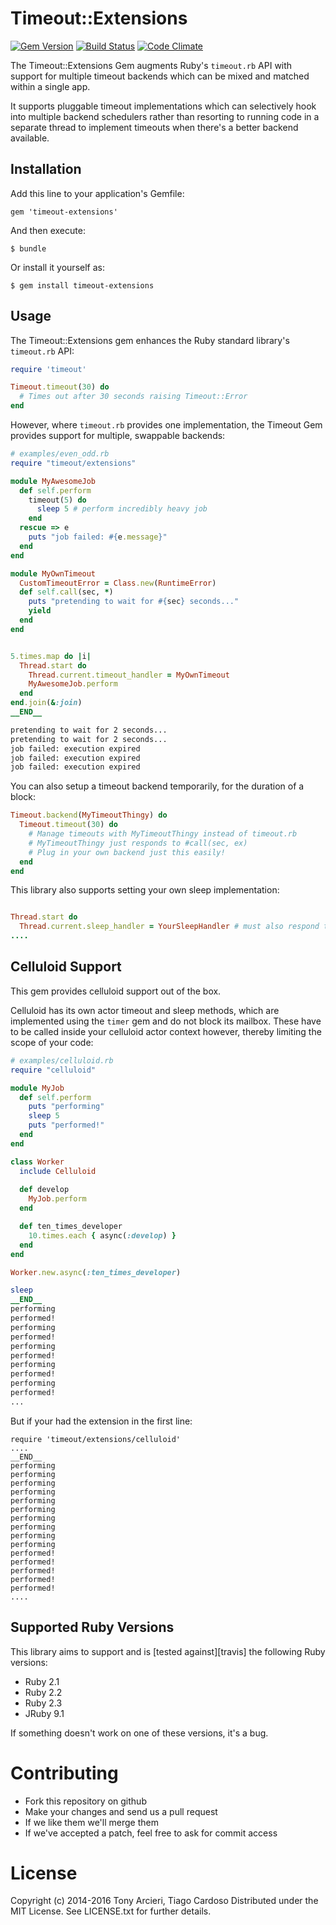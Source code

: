Timeout::Extensions
===================

[![Gem Version](https://badge.fury.io/rb/timeout-extensions.svg)](http://rubygems.org/gems/timeout-extensions)
[![Build Status](https://secure.travis-ci.org/celluloid/timeout-extensions.svg?branch=master)](http://travis-ci.org/celluloid/timeout-extensions)
[![Code Climate](https://codeclimate.com/github/celluloid/timeout-extensions.svg)](https://codeclimate.com/github/celluloid/timeout-extensions)

The Timeout::Extensions Gem augments Ruby's `timeout.rb` API with support for
multiple timeout backends which can be mixed and matched within a single app.

It supports pluggable timeout implementations which can selectively hook
into multiple backend schedulers rather than resorting to running code in a
separate thread to implement timeouts when there's a better backend available.

## Installation

Add this line to your application's Gemfile:

    gem 'timeout-extensions'

And then execute:

    $ bundle

Or install it yourself as:

    $ gem install timeout-extensions

## Usage

The Timeout::Extensions gem enhances the Ruby standard library's
`timeout.rb` API:

```ruby
require 'timeout'

Timeout.timeout(30) do
  # Times out after 30 seconds raising Timeout::Error
end
```

However, where `timeout.rb` provides one implementation, the Timeout Gem
provides support for multiple, swappable backends:

```ruby
# examples/even_odd.rb
require "timeout/extensions"

module MyAwesomeJob
  def self.perform
    timeout(5) do
      sleep 5 # perform incredibly heavy job
    end
  rescue => e                      
    puts "job failed: #{e.message}"
  end
end

module MyOwnTimeout
  CustomTimeoutError = Class.new(RuntimeError)
  def self.call(sec, *)
    puts "pretending to wait for #{sec} seconds..."
    yield
  end
end


5.times.map do |i|
  Thread.start do 
    Thread.current.timeout_handler = MyOwnTimeout
    MyAwesomeJob.perform
  end
end.join(&:join)
__END__

pretending to wait for 2 seconds...
pretending to wait for 2 seconds...
job failed: execution expired
job failed: execution expired
job failed: execution expired

```

You can also setup a timeout backend temporarily, for the duration of a block:

```ruby
Timeout.backend(MyTimeoutThingy) do
  Timeout.timeout(30) do
    # Manage timeouts with MyTimeoutThingy instead of timeout.rb
    # MyTimeoutThingy just responds to #call(sec, ex)
    # Plug in your own backend just this easily!
  end
end
```

This library also supports setting your own sleep implementation:

```ruby

Thread.start do
  Thread.current.sleep_handler = YourSleepHandler # must also respond to #call(Integer or nil)
....
```


## Celluloid Support

This gem provides celluloid support out of the box. 

Celluloid has its own actor timeout and sleep methods, which are implemented using the ```timer``` gem and do not block its mailbox. These have to be called inside your celluloid actor context however, thereby limiting the scope of your code:

```ruby
# examples/celluloid.rb
require "celluloid"

module MyJob
  def self.perform
    puts "performing"
    sleep 5
    puts "performed!"
  end
end

class Worker
  include Celluloid
  
  def develop
    MyJob.perform
  end

  def ten_times_developer
    10.times.each { async(:develop) }
  end
end

Worker.new.async(:ten_times_developer)

sleep
__END__
performing
performed!
performing
performed!
performing
performed!
performing
performed!
performing
performed!
...
```

But if your had the extension in the first line:
```
require 'timeout/extensions/celluloid'
....
__END__
performing
performing
performing
performing
performing
performing
performing
performing
performing
performing
performed!
performed!
performed!
performed!
performed!
....
```

## Supported Ruby Versions

This library aims to support and is [tested against][travis] the following Ruby
versions:

* Ruby 2.1
* Ruby 2.2
* Ruby 2.3
* JRuby 9.1

If something doesn't work on one of these versions, it's a bug.

# Contributing

* Fork this repository on github
* Make your changes and send us a pull request
* If we like them we'll merge them
* If we've accepted a patch, feel free to ask for commit access

# License

Copyright (c) 2014-2016 Tony Arcieri, Tiago Cardoso
Distributed under the MIT License. See LICENSE.txt for further details.

